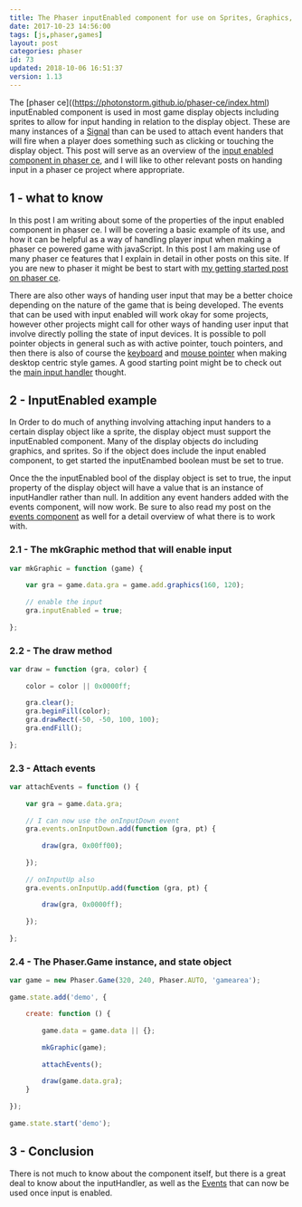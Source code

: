 ```yaml
---
title: The Phaser inputEnabled component for use on Sprites, Graphics, ect
date: 2017-10-23 14:56:00
tags: [js,phaser,games]
layout: post
categories: phaser
id: 73
updated: 2018-10-06 16:51:37
version: 1.13
---
```


The [phaser ce]((https://photonstorm.github.io/phaser-ce/index.html) inputEnabled component is used in most game display objects including sprites to allow for input handing in relation to the display object. These are many instances of a [Signal](/2018/10/04/phaser-signal/) than can be used to attach event handers that will fire when a player does something such as clicking or touching the display object. This post will serve as an overview of the [input enabled component in phaser ce](https://photonstorm.github.io/phaser-ce/Phaser.Component.InputEnabled.html), and I will like to other relevant posts on handing input in a phaser ce project where appropriate.

<!-- more -->

## 1 - what to know

In this post I am writing about some of the properties of the input enabled component in phaser ce. I will be covering a basic example of its use, and how it can be helpful as a way of handling player input when making a phaser ce powered game with javaScript. In this post I am making use of many phaser ce features that I explain in detail in other posts on this site. If you are new to phaser it might be best to start with [my getting started post on phaser ce](/2017/10/04/phaser-getting-started/). 

There are also other ways of handing user input that may be a better choice depending on the nature of the game that is being developed. The events that can be used with input enabled will work okay for some projects, however other projects might call for other ways of handing user input that involve directly polling the state of input devices. It is possible to poll pointer objects in general such as with active pointer, touch pointers, and then there is also of course the [keyboard](/2017/10/13/phaser-gameobj-input-keyboard/) and [mouse pointer](/2017/10/12/phaser-input-mousepointer/) when making desktop centric style games. A good starting point might be to check out the [main input handler](/2017/10/13/phaser-gameobj-input/) thought.

## 2 - InputEnabled example

In Order to do much of anything involving attaching input handers to a certain display object like a sprite, the display object must support the inputEnabled component. Many of the display objects do including graphics, and sprites. So if the object does include the input enabled component, to get started the inputEnambed boolean must be set to true.

Once the the inputEnabled bool of the display object is set to true, the input property of the display object will have a value that is an instance of inputHandler rather than null. In addition any event handers added with the events component, will now work. Be sure to also read my post on the [events component](/2017/10/26/phaser-components-events/) as well for a detail overview of what there is to work with.

### 2.1 - The mkGraphic method that will enable input

```js
var mkGraphic = function (game) {
 
    var gra = game.data.gra = game.add.graphics(160, 120);
 
    // enable the input
    gra.inputEnabled = true;
 
};
```

### 2.2 - The draw method

```js
var draw = function (gra, color) {
 
    color = color || 0x0000ff;
 
    gra.clear();
    gra.beginFill(color);
    gra.drawRect(-50, -50, 100, 100);
    gra.endFill();
 
};
```

### 2.3 - Attach events

```js
var attachEvents = function () {
 
    var gra = game.data.gra;
 
    // I can now use the onInputDown event
    gra.events.onInputDown.add(function (gra, pt) {
 
        draw(gra, 0x00ff00);
 
    });
 
    // onInputUp also
    gra.events.onInputUp.add(function (gra, pt) {
 
        draw(gra, 0x0000ff);
 
    });
 
};
```

### 2.4 - The Phaser.Game instance, and state object

```js
var game = new Phaser.Game(320, 240, Phaser.AUTO, 'gamearea');
 
game.state.add('demo', {
 
    create: function () {
 
        game.data = game.data || {};
 
        mkGraphic(game);
 
        attachEvents();
 
        draw(game.data.gra);
    }
 
});
 
game.state.start('demo');
```

## 3 - Conclusion

There is not much to know about the component itself, but there is a great deal to know about the inputHandler, as well as the [Events](/2017/10/26/phaser-components-events/) that can now be used once input is enabled.
